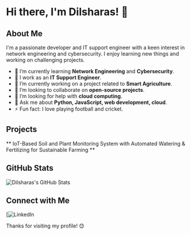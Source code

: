 # Hi there, I'm Dilsharas! 👋

## About Me

I'm a passionate developer and IT support engineer with a keen interest in network engineering and cybersecurity. I enjoy learning new things and working on challenging projects.

- 🌱 I’m currently learning **Network Engineering** and **Cybersecurity**.
- 💼 I work as an **IT Support Engineer**.
- 🌾 I’m currently working on a project related to **Smart Agriculture**.
- 👯 I’m looking to collaborate on **open-source projects**.
- 🤔 I’m looking for help with **cloud computing**.
- 💬 Ask me about **Python, JavaScript, web development, cloud**.
- ⚡ Fun fact: I love playing football and cricket.


## Projects
** IoT-Based Soil and Plant Monitoring System with Automated Watering & Fertilizing for Sustainable Farming **

## GitHub Stats

![Dilsharas's GitHub Stats](https://github-readme-stats.vercel.app/api?username=dilsharas&show_icons=true&theme=radical)

## Connect with Me

[![LinkedIn](www.linkedin.com/in/dilshara-sandun-a0251827b)


Thanks for visiting my profile! 😊
